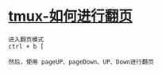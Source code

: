 
# [tmux-如何进行翻页](../index/tmux.md#tmux-如何进行翻页)

```
进入翻页模式
ctrl + b [

然后，使用 pageUP、pageDown、UP、Down进行翻页
```
